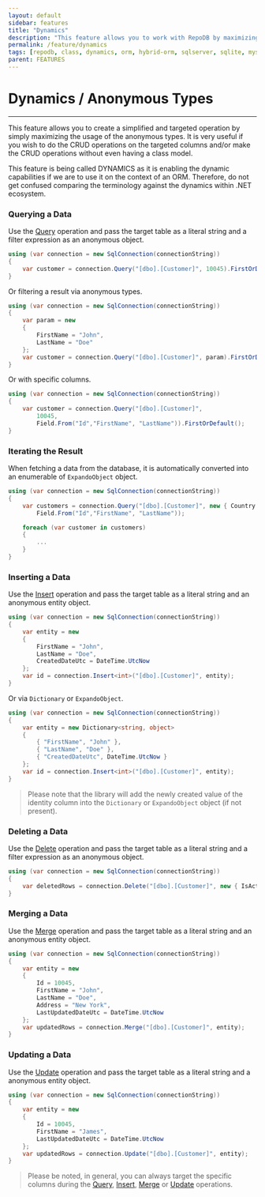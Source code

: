 ```yaml
---
layout: default
sidebar: features
title: "Dynamics"
description: "This feature allows you to work with RepoDB by maximizing the usage of dynamics."
permalink: /feature/dynamics
tags: [repodb, class, dynamics, orm, hybrid-orm, sqlserver, sqlite, mysql, postgresql]
parent: FEATURES
---
```


# Dynamics / Anonymous Types

---

This feature allows you to create a simplified and targeted operation by simply maximizing the usage of the anonymous types. It is very useful if you wish to do the CRUD operations on the targeted columns and/or make the CRUD operations without even having a class model.

This feature is being called DYNAMICS as it is enabling the dynamic capabilities if we are to use it on the context of an ORM. Therefore, do not get confused comparing the terminology against the dynamics within .NET ecosystem.

### Querying a Data

Use the [Query](/operation/query) operation and pass the target table as a literal string and a filter expression as an anonymous object.

```csharp
using (var connection = new SqlConnection(connectionString))
{
    var customer = connection.Query("[dbo].[Customer]", 10045).FirstOrDefault();
}
```

Or filtering a result via anonymous types.

```csharp
using (var connection = new SqlConnection(connectionString))
{
    var param = new
    {
        FirstName = "John",
        LastName = "Doe"
    };
    var customer = connection.Query("[dbo].[Customer]", param).FirstOrDefault();
}
```

Or with specific columns.

```csharp
using (var connection = new SqlConnection(connectionString))
{
    var customer = connection.Query("[dbo].[Customer]",
        10045,
        Field.From("Id","FirstName", "LastName")).FirstOrDefault();
}
```

### Iterating the Result

When fetching a data from the database, it is automatically converted into an enumerable of `ExpandoObject` object.

```csharp
using (var connection = new SqlConnection(connectionString))
{
    var customers = connection.Query("[dbo].[Customer]", new { Country = "Denmark" },
        Field.From("Id","FirstName", "LastName"));

    foreach (var customer in customers)
    {
        ...
    }
}
```

### Inserting a Data

Use the [Insert](/operation/insert) operation and pass the target table as a literal string and an anonymous entity object.

```csharp
using (var connection = new SqlConnection(connectionString))
{
    var entity = new
    {
        FirstName = "John",
        LastName = "Doe",
        CreatedDateUtc = DateTime.UtcNow
    };
    var id = connection.Insert<int>("[dbo].[Customer]", entity);
}
```

Or via `Dictionary` or `ExpandoObject`.

```csharp
using (var connection = new SqlConnection(connectionString))
{
    var entity = new Dictionary<string, object>
    {
        { "FirstName", "John" },
        { "LastName", "Doe" },
        { "CreatedDateUtc", DateTime.UtcNow }
    };
    var id = connection.Insert<int>("[dbo].[Customer]", entity);
}
```

> Please note that the library will add the newly created value of the identity column into the `Dictionary` or `ExpandoObject` object (if not present).

### Deleting a Data

Use the [Delete](/operation/delete) operation and pass the target table as a literal string and a filter expression as an anonymous object.

```csharp
using (var connection = new SqlConnection(connectionString))
{
    var deletedRows = connection.Delete("[dbo].[Customer]", new { IsActive = false });
}
```

### Merging a Data

Use the [Merge](/operation/merge) operation and pass the target table as a literal string and an anonymous entity object.

```csharp
using (var connection = new SqlConnection(connectionString))
{
    var entity = new
    {
        Id = 10045,
        FirstName = "John",
        LastName = "Doe",
        Address = "New York",
        LastUpdatedDateUtc = DateTime.UtcNow
    };
    var updatedRows = connection.Merge("[dbo].[Customer]", entity);
}
```

### Updating a Data

Use the [Update](/operation/update) operation and pass the target table as a literal string and a anonymous entity object.

```csharp
using (var connection = new SqlConnection(connectionString))
{
    var entity = new
    {
        Id = 10045,
        FirstName = "James",
        LastUpdatedDateUtc = DateTime.UtcNow
    };
    var updatedRows = connection.Update("[dbo].[Customer]", entity);
}
```

> Please be noted, in general, you can always target the specific columns during the [Query](/operation/query), [Insert](/operation/insert), [Merge](/operation/merge) or [Update](/operation/update) operations.
